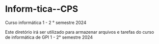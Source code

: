 # Inform-tica--CPS
Curso informática 1 - 2 ° semestre 2024

Este diretório irá ser utilizado para armazenar arquivos e tarefas do curso de informática de GPI 1 - 2° semestre 2024 
